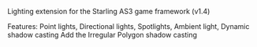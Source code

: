 Lighting extension for the Starling AS3 game framework (v1.4)

Features:
Point lights,
Directional lights,
Spotlights,
Ambient light,
Dynamic shadow casting
Add the Irregular Polygon shadow casting
